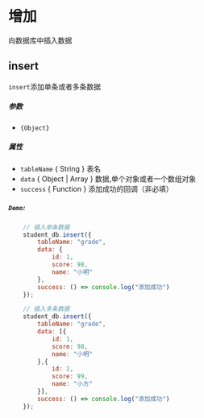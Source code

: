 # 增加
向数据库中插入数据

## insert
`insert`添加单条或者多条数据
##### 参数
  - `{Object}`
  
##### 属性
  - `tableName` { String } 表名
  - `data` { Object \| Array } 数据,单个对象或者一个数组对象
  - `success` { Function } 添加成功的回调（非必填）

##### `Demo`:
```js
    // 插入单条数据
    student_db.insert({
        tableName: "grade",
        data: {
            id: 1,
            score: 98,
            name: "小明"
        },
        success: () => console.log("添加成功")
    });

    // 插入多条数据
    student_db.insert({
        tableName: "grade",
        data: [{
            id: 1,
            score: 98,
            name: "小明"
        },{
            id: 2,
            score: 99,
            name: "小方"
        }],
        success: () => console.log("添加成功")
    });
```